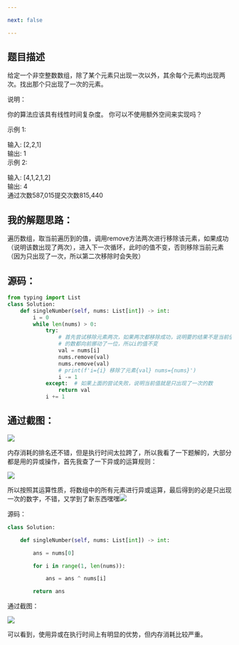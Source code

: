 ```yaml
---

next: false

---
```




<BlogInfo id="1335"/>

## **题目描述**

给定一个非空整数数组，除了某个元素只出现一次以外，其余每个元素均出现两次。找出那个只出现了一次的元素。

说明：

你的算法应该具有线性时间复杂度。 你可以不使用额外空间来实现吗？

示例 1:

输入: [2,2,1]  
输出: 1  
示例 2:

输入: [4,1,2,1,2]  
输出: 4  
通过次数587,015提交次数815,440



## **我的解题思路：**

遍历数组，取当前遍历到的值，调用remove方法两次进行移除该元素，如果成功（说明该数出现了两次），进入下一次循环，此时i的值不变，否则移除当前元素（因为只出现了一次，所以第二次移除时会失败）

## **源码：**
```python
from typing import List
class Solution:
    def singleNumber(self, nums: List[int]) -> int:
        i = 0
        while len(nums) > 0:
            try:
                # 首先尝试移除元素两次，如果两次都移除成功，说明要的结果不是当前值，因为当前值被移走了，相当于后面所有
                # 的数都向前挪动了一位，所以i的值不变
                val = nums[i]
                nums.remove(val)
                nums.remove(val)
                # print(f'i={i} 移除了元素{val} nums={nums}')
                i -= 1
            except:  # 如果上面的尝试失败，说明当前值就是只出现了一次的数
                return val
            i += 1
```

## **通过截图：**

![](http://www.lll.plus/media/image/2022/02/05/image-20220205210228-1.png)


内存消耗的排名还不错，但是执行时间太拉跨了，所以我看了一下题解的，大部分都是用的异或操作，首先我查了一下异或的运算规则：

![](http://www.lll.plus/media/image/2022/02/05/image-20220205210416-2.png)

所以按照其运算性质，将数组中的所有元素进行异或运算，最后得到的必是只出现一次的数字，不错，又学到了新东西嘿嘿![](http://www.lll.plus/media/image/2022/02/05/image-20220205210533-3.gif)

源码：

```python
class Solution:

    def singleNumber(self, nums: List[int]) -> int:

        ans = nums[0]

        for i in range(1, len(nums)):

            ans = ans ^ nums[i]

        return ans
```

通过截图：

![](http://www.lll.plus/media/image/2022/02/05/image-20220205210621-4.png)

可以看到，使用异或在执行时间上有明显的优势，但内存消耗比较严重。





























<ActionBox />
